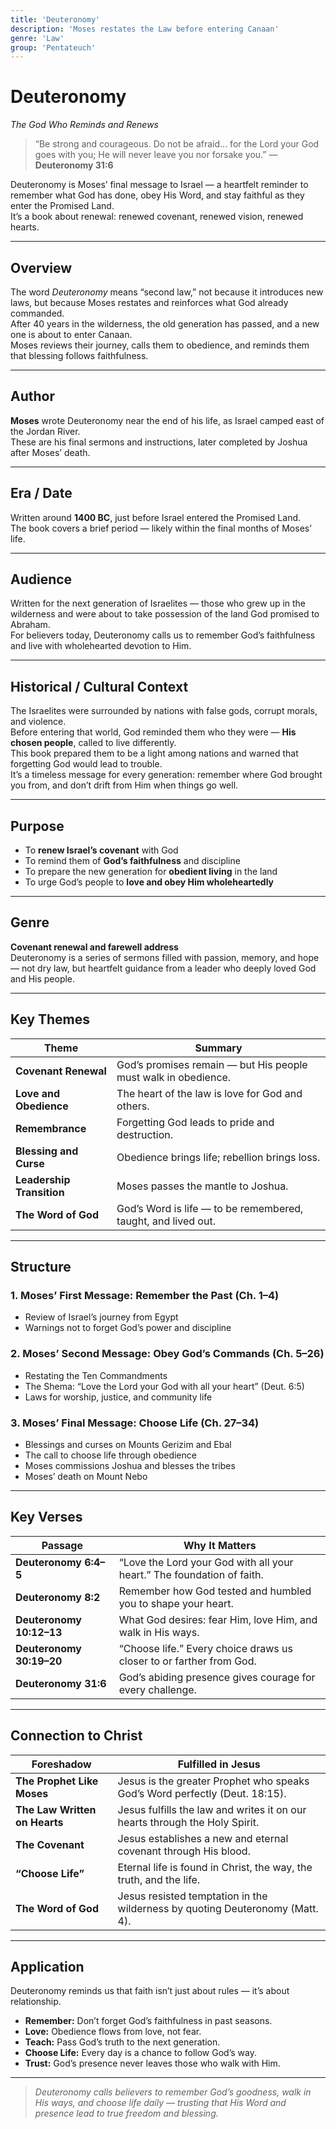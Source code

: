 ```yaml
---
title: 'Deuteronomy'
description: 'Moses restates the Law before entering Canaan'
genre: 'Law'
group: 'Pentateuch'
---
```


# Deuteronomy  
*The God Who Reminds and Renews*

> “Be strong and courageous. Do not be afraid... for the Lord your God goes with you; He will never leave you nor forsake you.” — **Deuteronomy 31:6**

Deuteronomy is Moses’ final message to Israel — a heartfelt reminder to remember what God has done, obey His Word, and stay faithful as they enter the Promised Land.  
It’s a book about renewal: renewed covenant, renewed vision, renewed hearts.

---

## Overview  
The word *Deuteronomy* means “second law,” not because it introduces new laws, but because Moses restates and reinforces what God already commanded.  
After 40 years in the wilderness, the old generation has passed, and a new one is about to enter Canaan.  
Moses reviews their journey, calls them to obedience, and reminds them that blessing follows faithfulness.  

---

## Author  
**Moses** wrote Deuteronomy near the end of his life, as Israel camped east of the Jordan River.  
These are his final sermons and instructions, later completed by Joshua after Moses’ death.

---

## Era / Date  
Written around **1400 BC**, just before Israel entered the Promised Land.  
The book covers a brief period — likely within the final months of Moses’ life.

---

## Audience  
Written for the next generation of Israelites — those who grew up in the wilderness and were about to take possession of the land God promised to Abraham.  
For believers today, Deuteronomy calls us to remember God’s faithfulness and live with wholehearted devotion to Him.

---

## Historical / Cultural Context  
The Israelites were surrounded by nations with false gods, corrupt morals, and violence.  
Before entering that world, God reminded them who they were — **His chosen people**, called to live differently.  
This book prepared them to be a light among nations and warned that forgetting God would lead to trouble.  
It’s a timeless message for every generation: remember where God brought you from, and don’t drift from Him when things go well.

---

## Purpose  
- To **renew Israel’s covenant** with God  
- To remind them of **God’s faithfulness** and discipline  
- To prepare the new generation for **obedient living** in the land  
- To urge God’s people to **love and obey Him wholeheartedly**

---

## Genre  
**Covenant renewal and farewell address**  
Deuteronomy is a series of sermons filled with passion, memory, and hope — not dry law, but heartfelt guidance from a leader who deeply loved God and His people.

---

## Key Themes  

| Theme | Summary |
|-------|----------|
| **Covenant Renewal** | God’s promises remain — but His people must walk in obedience. |
| **Love and Obedience** | The heart of the law is love for God and others. |
| **Remembrance** | Forgetting God leads to pride and destruction. |
| **Blessing and Curse** | Obedience brings life; rebellion brings loss. |
| **Leadership Transition** | Moses passes the mantle to Joshua. |
| **The Word of God** | God’s Word is life — to be remembered, taught, and lived out. |

---

## Structure  

### 1. Moses’ First Message: Remember the Past (Ch. 1–4)
- Review of Israel’s journey from Egypt  
- Warnings not to forget God’s power and discipline  

### 2. Moses’ Second Message: Obey God’s Commands (Ch. 5–26)
- Restating the Ten Commandments  
- The Shema: “Love the Lord your God with all your heart” (Deut. 6:5)  
- Laws for worship, justice, and community life  

### 3. Moses’ Final Message: Choose Life (Ch. 27–34)
- Blessings and curses on Mounts Gerizim and Ebal  
- The call to choose life through obedience  
- Moses commissions Joshua and blesses the tribes  
- Moses’ death on Mount Nebo  

---

## Key Verses  

| Passage | Why It Matters |
|----------|----------------|
| **Deuteronomy 6:4–5** | “Love the Lord your God with all your heart.” The foundation of faith. |
| **Deuteronomy 8:2** | Remember how God tested and humbled you to shape your heart. |
| **Deuteronomy 10:12–13** | What God desires: fear Him, love Him, and walk in His ways. |
| **Deuteronomy 30:19–20** | “Choose life.” Every choice draws us closer to or farther from God. |
| **Deuteronomy 31:6** | God’s abiding presence gives courage for every challenge. |

---

## Connection to Christ  

| Foreshadow | Fulfilled in Jesus |
|-------------|-------------------|
| **The Prophet Like Moses** | Jesus is the greater Prophet who speaks God’s Word perfectly (Deut. 18:15). |
| **The Law Written on Hearts** | Jesus fulfills the law and writes it on our hearts through the Holy Spirit. |
| **The Covenant** | Jesus establishes a new and eternal covenant through His blood. |
| **“Choose Life”** | Eternal life is found in Christ, the way, the truth, and the life. |
| **The Word of God** | Jesus resisted temptation in the wilderness by quoting Deuteronomy (Matt. 4). |

---

## Application  
Deuteronomy reminds us that faith isn’t just about rules — it’s about relationship.  
- **Remember:** Don’t forget God’s faithfulness in past seasons.  
- **Love:** Obedience flows from love, not fear.  
- **Teach:** Pass God’s truth to the next generation.  
- **Choose Life:** Every day is a chance to follow God’s way.  
- **Trust:** God’s presence never leaves those who walk with Him.  

---

> *Deuteronomy calls believers to remember God’s goodness, walk in His ways, and choose life daily — trusting that His Word and presence lead to true freedom and blessing.*
